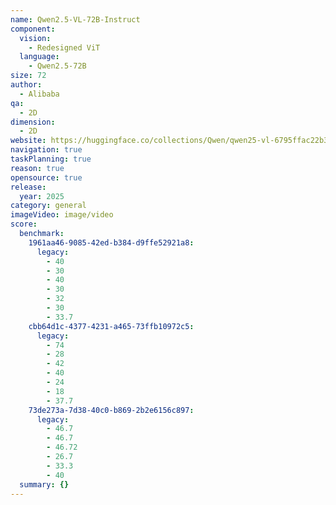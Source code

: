 ```yaml
---
name: Qwen2.5-VL-72B-Instruct
component:
  vision:
    - Redesigned ViT
  language:
    - Qwen2.5-72B
size: 72
author:
  - Alibaba
qa:
  - 2D
dimension:
  - 2D
website: https://huggingface.co/collections/Qwen/qwen25-vl-6795ffac22b334a837c0f9a5
navigation: true
taskPlanning: true
reason: true
opensource: true
release:
  year: 2025
category: general
imageVideo: image/video
score:
  benchmark:
    1961aa46-9085-42ed-b384-d9ffe52921a8:
      legacy:
        - 40
        - 30
        - 40
        - 30
        - 32
        - 30
        - 33.7
    cbb64d1c-4377-4231-a465-73ffb10972c5:
      legacy:
        - 74
        - 28
        - 42
        - 40
        - 24
        - 18
        - 37.7
    73de273a-7d38-40c0-b869-2b2e6156c897:
      legacy:
        - 46.7
        - 46.7
        - 46.72
        - 26.7
        - 33.3
        - 40
  summary: {}
---
```

